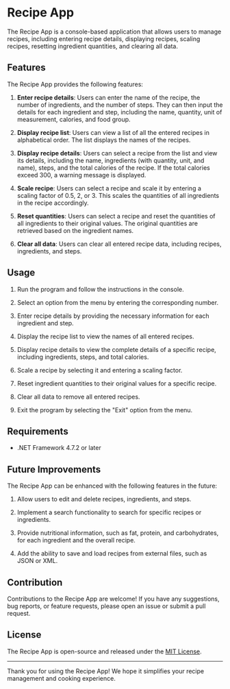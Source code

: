 # Recipe App

The Recipe App is a console-based application that allows users to manage recipes, including entering recipe details, displaying recipes, scaling recipes, resetting ingredient quantities, and clearing all data.

## Features

The Recipe App provides the following features:

1. **Enter recipe details**: Users can enter the name of the recipe, the number of ingredients, and the number of steps. They can then input the details for each ingredient and step, including the name, quantity, unit of measurement, calories, and food group.

2. **Display recipe list**: Users can view a list of all the entered recipes in alphabetical order. The list displays the names of the recipes.

3. **Display recipe details**: Users can select a recipe from the list and view its details, including the name, ingredients (with quantity, unit, and name), steps, and the total calories of the recipe. If the total calories exceed 300, a warning message is displayed.

4. **Scale recipe**: Users can select a recipe and scale it by entering a scaling factor of 0.5, 2, or 3. This scales the quantities of all ingredients in the recipe accordingly.

5. **Reset quantities**: Users can select a recipe and reset the quantities of all ingredients to their original values. The original quantities are retrieved based on the ingredient names.

6. **Clear all data**: Users can clear all entered recipe data, including recipes, ingredients, and steps.

## Usage

1. Run the program and follow the instructions in the console.

2. Select an option from the menu by entering the corresponding number.

3. Enter recipe details by providing the necessary information for each ingredient and step.

4. Display the recipe list to view the names of all entered recipes.

5. Display recipe details to view the complete details of a specific recipe, including ingredients, steps, and total calories.

6. Scale a recipe by selecting it and entering a scaling factor.

7. Reset ingredient quantities to their original values for a specific recipe.

8. Clear all data to remove all entered recipes.

9. Exit the program by selecting the "Exit" option from the menu.

## Requirements

- .NET Framework 4.7.2 or later

## Future Improvements

The Recipe App can be enhanced with the following features in the future:

1. Allow users to edit and delete recipes, ingredients, and steps.

2. Implement a search functionality to search for specific recipes or ingredients.

3. Provide nutritional information, such as fat, protein, and carbohydrates, for each ingredient and the overall recipe.

4. Add the ability to save and load recipes from external files, such as JSON or XML.

## Contribution

Contributions to the Recipe App are welcome! If you have any suggestions, bug reports, or feature requests, please open an issue or submit a pull request.

## License

The Recipe App is open-source and released under the [MIT License](https://opensource.org/licenses/MIT).

---

Thank you for using the Recipe App! We hope it simplifies your recipe management and cooking experience.
